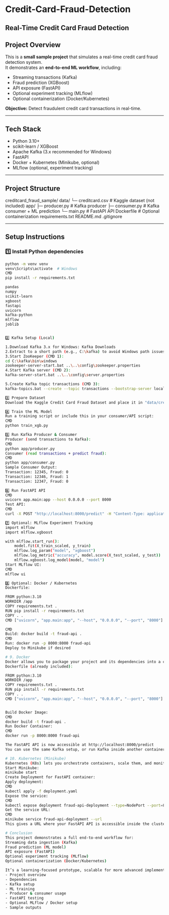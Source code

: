 # Credit-Card-Fraud-Detection
## Real-Time Credit Card Fraud Detection

## Project Overview
This is a **small sample project** that simulates a real-time credit card fraud detection system.  
It demonstrates an **end-to-end ML workflow**, including:

- Streaming transactions (Kafka)
- Fraud prediction (XGBoost)
- API exposure (FastAPI)
- Optional experiment tracking (MLflow)
- Optional containerization (Docker/Kubernetes)

**Objective:** Detect fraudulent credit card transactions in real-time.

---

## Tech Stack

- Python 3.10+
- scikit-learn / XGBoost
- Apache Kafka (3.x recommended for Windows)
- FastAPI
- Docker + Kubernetes (Minikube, optional)
- MLflow (optional, experiment tracking)

---

## Project Structure

creditcard_fraud_sample/
 data/
└─ creditcard.csv # Kaggle dataset (not included)
 app/
 ├─ producer.py # Kafka producer
 ├─ consumer.py # Kafka consumer + ML prediction
 └─ main.py # FastAPI API
 Dockerfile # Optional containerization
 requirements.txt
README.md
.gitignore


---

## Setup Instructions

### 1️⃣ Install Python dependencies

```bash
python -m venv venv
venv\Scripts\activate  # Windows
CMD
pip install -r requirements.txt

pandas
numpy
scikit-learn
xgboost
fastapi
uvicorn
kafka-python
mlflow
joblib


2️⃣ Kafka Setup (Local)

1.Download Kafka 3.x for Windows: Kafka Downloads
2.Extract to a short path (e.g., C:\kafka) to avoid Windows path issues
3.Start ZooKeeper (CMD 1):
cd C:\kafka\bin\windows
zookeeper-server-start.bat ..\..\config\zookeeper.properties
4.Start Kafka server (CMD 2):
kafka-server-start.bat ..\..\config\server.properties

5.Create Kafka topic transactions (CMD 3):
kafka-topics.bat --create --topic transactions --bootstrap-server localhost:9092 --partitions 1 --replication-factor 1

3️⃣ Prepare Dataset
Download the Kaggle Credit Card Fraud Dataset and place it in "data/creditcard.csv". Create a folder data in project.

4️⃣ Train the ML Model
Run a training script or include this in your consumer/API script:
CMD
python train_xgb.py

5️⃣ Run Kafka Producer & Consumer
Producer (send transactions to Kafka):
CMD
python app/producer.py
Consumer (read transactions + predict fraud):
CMD
python app/consumer.py
Sample Consumer Output:
Transaction: 12345, Fraud: 0
Transaction: 12346, Fraud: 1
Transaction: 12347, Fraud: 0

6️⃣ Run FastAPI API
CMD
uvicorn app.main:app --host 0.0.0.0 --port 8000
Test API:
CMD
curl -X POST "http://localhost:8000/predict" -H "Content-Type: application/json" -d '{"V1":0.1,"V2":0.2,"Amount":100,...}'

7️⃣ Optional: MLflow Experiment Tracking
import mlflow
import mlflow.xgboost

with mlflow.start_run():
    model.fit(X_train_scaled, y_train)
    mlflow.log_param("model", "xgboost")
    mlflow.log_metric("accuracy", model.score(X_test_scaled, y_test))
    mlflow.xgboost.log_model(model, "model")
Start MLflow UI:
CMD
mlflow ui

8️⃣ Optional: Docker / Kubernetes
Dockerfile:

FROM python:3.10
WORKDIR /app
COPY requirements.txt .
RUN pip install -r requirements.txt
COPY . .
CMD ["uvicorn", "app.main:app", "--host", "0.0.0.0", "--port", "8000"]

CMD
Build: docker build -t fraud-api .
CMD
Run: docker run -p 8000:8000 fraud-api
Deploy to Minikube if desired

# 9. Docker
Docker allows you to package your project and its dependencies into a container, so it runs anywhere consistently.
Dockerfile (already included):

FROM python:3.10
WORKDIR /app
COPY requirements.txt .
RUN pip install -r requirements.txt
COPY . .
CMD ["uvicorn", "app.main:app", "--host", "0.0.0.0", "--port", "8000"]


Build Docker Image:
CMD
docker build -t fraud-api .
Run Docker Container:
CMD
docker run -p 8000:8000 fraud-api

The FastAPI API is now accessible at http://localhost:8000/predict
You can use the same Kafka setup, or run Kafka inside another container for full isolation.

# 10. Kubernetes (Minikube)
Kubernetes (K8s) lets you orchestrate containers, scale them, and monitor their health. For local testing, Minikube is perfect.
Start Minikube:
minikube start
Create Deployment for FastAPI container:
Apply deployment:
CMD
kubectl apply -f deployment.yaml
Expose the service:
CMD
kubectl expose deployment fraud-api-deployment --type=NodePort --port=8000
Get the service URL:
CMD
minikube service fraud-api-deployment --url
This gives a URL where your FastAPI API is accessible inside the cluster.

# Conclusion
This project demonstrates a full end-to-end workflow for:
Streaming data ingestion (Kafka)
Fraud prediction (ML model)
API exposure (FastAPI)
Optional experiment tracking (MLflow)
Optional containerization (Docker/Kubernetes)

It’s a learning-focused prototype, scalable for more advanced implementations.
- Project overview  
- Dependencies  
- Kafka setup  
- ML training  
- Producer & consumer usage  
- FastAPI testing  
- Optional MLflow / Docker setup  
- Sample outputs  


